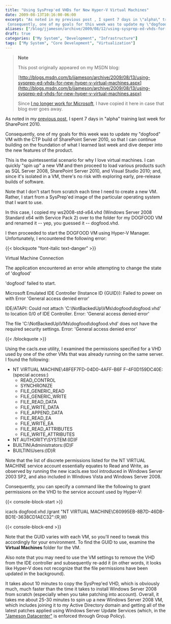 ```yaml
---
title: "Using SysPrep'ed VHDs for New Hyper-V Virtual Machines"
date: 2009-08-13T10:16:00-06:00
excerpt: "As noted in my previous post , I spent 7 days in \"alpha\" training last week for SharePoint 2010. 
 Consequently, one of my goals for this week was to update my \"dogfood\" VM with the CTP build of SharePoint Server 2010, so that I can continue building..."
aliases: ["/blog/jjameson/archive/2009/08/12/using-sysprep-ed-vhds-for-new-hyper-v-virtual-machines.aspx", "/blog/jjameson/archive/2009/08/13/using-sysprep-ed-vhds-for-new-hyper-v-virtual-machines.aspx"]
draft: true
categories: ["My System", "Development", "Infrastructure"]
tags: ["My System", "Core Development", "Virtualization"]
---
```


> **Note**
>
> This post originally appeared on my MSDN blog:
>
> [http://blogs.msdn.com/b/jjameson/archive/2009/08/13/using-sysprep-ed-vhds-for-new-hyper-v-virtual-machines.aspx](http://blogs.msdn.com/b/jjameson/archive/2009/08/13/using-sysprep-ed-vhds-for-new-hyper-v-virtual-machines.aspx)
>
> Since [I no longer work for Microsoft](/blog/jjameson/2011/09/02/last-day-with-microsoft), I have copied it here in case that blog ever goes away.

As noted in my [previous post](/blog/jjameson/2009/08/13/sharepoint-2010-sneak-peek), I spent 7 days in "alpha" training last week for SharePoint 2010.

Consequently, one of my goals for this week was to update my "dogfood" VM with the CTP build of SharePoint Server 2010, so that I can continue building on the foundation of what I learned last week and dive deeper into the new features of the product.

This is the quintessential scenario for why I love virtual machines. I can quickly "spin up" a new VM and then proceed to load various products such as SQL Server 2008, SharePoint Server 2010, and Visual Studio 2010; and, since it's isolated in a VM, there's no risk with exploring early, pre-release builds of software.

Note that I don't start from scratch each time I need to create a new VM. Rather, I start from a SysPrep'ed image of the particular operating system that I want to use.

In this case, I copied my ws2008-std-x64.vhd (Windows Server 2008 Standard x64 with Service Pack 2) over to the folder for my DOGFOOD VM and renamed it -- yep, you guessed it -- dogfood.vhd.

I then proceeded to start the DOGFOOD VM using Hyper-V Manager. Unfortunately, I encountered the following error:

{{< blockquote "font-italic text-danger" >}}

Virtual Machine Connection

The application encountered an error while attempting to change the state of 'dogfood'

'dogfood' failed to start.

Microsoft Emulated IDE Controller (Instance ID {GUID}): Failed to power on with Error 'General access denied error'

IDE/ATAPI: Could not attach 'C:\NotBackedUp\VMs\dogfood\dogfood.vhd' to location 0/0 of IDE Controller. Error: 'General access denied error'

The file 'C:\NotBackedUp\VMs\dogfood\dogfood.vhd' does not have the required security settings. Error: 'General access denied error'

{{< /blockquote >}}

Using the cacls.exe utility, I examined the permissions specified for a VHD used by one of the other VMs that was already running on the same server. I found the following:

- NT VIRTUAL MACHINE\48FEF7FD-04D0-4AFF-B6F F-4F0D159DC40E:(special access:)
  - READ\_CONTROL
  - SYNCHRONIZE
  - FILE\_GENERIC\_READ
  - FILE\_GENERIC\_WRITE
  - FILE\_READ\_DATA
  - FILE\_WRITE\_DATA
  - FILE\_APPEND\_DATA
  - FILE\_READ\_EA
  - FILE\_WRITE\_EA
  - FILE\_READ\_ATTRIBUTES
  - FILE\_WRITE\_ATTRIBUTES
- NT AUTHORITY\SYSTEM:(ID)F
- BUILTIN\Administrators:(ID)F
- BUILTIN\Users:(ID)R

Note that the list of discrete permissions listed for the NT VIRTUAL MACHINE service account essentially equates to Read and Write, as observed by running the new icacls.exe tool introduced in Windows Server 2003 SP2, and also included in Windows Vista and Windows Server 2008.

Consequently, you can specify a command like the following to grant permissions on the VHD to the service account used by Hyper-V:

{{< console-block-start >}}

icacls dogfood.vhd /grant "NT VIRTUAL MACHINE\C60995EB-8B7D-46DB-BD1E-3638CD1AEC32":(R,W)

{{< console-block-end >}}

Note that the GUID varies with each VM, so you'll need to tweak this accordingly for your environment. To find the GUID to use, examine the **Virtual Machines** folder for the VM.

Also note that you may need to use the VM settings to remove the VHD from the IDE controller and subsequently re-add it (in other words, it looks like Hyper-V does not recognize that the file permissions have been updated in the background).

It takes about 10 minutes to copy the SysPrep'ed VHD, which is obviously much, much faster than the time it takes to install Windows Server 2008 from scratch (especially when you take patching into account). Overall, it takes me about 25-30 minutes to spin up a new Windows Server 2008 VM, which includes joining it to my Active Directory domain and getting all of the latest patches applied using Windows Server Update Services (which, in the ["Jameson Datacenter"](/blog/jjameson/2009/09/14/the-jameson-datacenter) is enforced through Group Policy).

